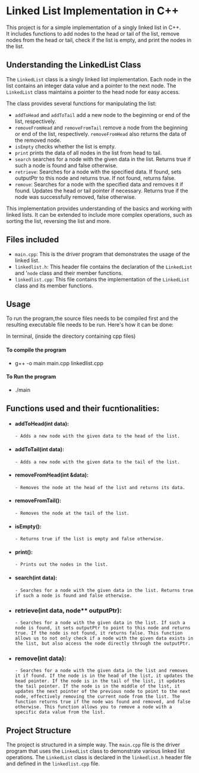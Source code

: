 # Linked List Implementation in C++

<p>This project is for a simple implementation of a singly linked list in C++. <br>
It includes functions to add nodes to the head or tail of the list, remove nodes from the head or tail, check if the list is empty, and print the nodes in the list.
</p>

##  Understanding the LinkedList Class

The `LinkedList` class is a singly linked list implementation. Each node in the list contains an integer data value and a pointer to the next node. The `LinkedList` class maintains a pointer to the head node for easy access.

The class provides several functions for manipulating the list:

- `addToHead` and `addToTail` add a new node to the beginning or end of the list, respectively.
- `removeFromHead` and `removeFromTail` remove a node from the beginning or end of the list, respectively. `removeFromHead` also returns the data of the removed node.
- `isEmpty` checks whether the list is empty.
- `print` prints the data of all nodes in the list from head to tail.
- `search` searches for a node with the given data in the list. Returns true if such a node is found and false otherwise.
- `retrieve`: Searches for a node with the specified data. If found, sets outputPtr to this node and returns true. If not found, returns false.
- `remove`: Searches for a node with the specified data and removes it if found. Updates the head or tail pointer if necessary. Returns true if the node was successfully removed, false otherwise.



This implementation provides understanding of the basics and working with linked lists. It can be extended to include more complex operations, such as sorting the list, reversing the list and more.

## Files included
- `main.cpp`: This is the driver program that demonstrates the usage of the linked list.
- `linkedlist.h`: This header file contains the declaration of the `LinkedList` and '`node` class and their member functions.
- `linkedlist.cpp`: This file contains the implementation of the `LinkedList` class and its member functions.

## Usage

To run the program,the source files needs to be compiled first and the resulting executable file needs to be run. Here's how it can be done:

In terminal, (inside the directory containing cpp files)

#### To compile the program
- g++ -o main main.cpp linkedlist.cpp

#### To Run the program
- ./main

## Functions used and their fucntionalities:

- #### addToHead(int data):<br>
      - Adds a new node with the given data to the head of the list. 
- #### addToTail(int data):<br>
      - Adds a new node with the given data to the tail of the list.  
- #### removeFromHead(int &data):<br>
      - Removes the node at the head of the list and returns its data. 
- #### removeFromTail(): <br>
      - Removes the node at the tail of the list. 
- #### isEmpty():<br> 
      - Returns true if the list is empty and false otherwise. 
- #### print(): <br>
      - Prints out the nodes in the list. 
- #### search(int data):<br>
      - Searches for a node with the given data in the list. Returns true if such a node is found and false otherwise. 
- ### retrieve(int data, node** outputPtr):<br>
      - Searches for a node with the given data in the list. If such a node is found, it sets outputPtr to point to this node and returns true. If the node is not found, it returns false. This function allows us to not only check if a node with the given data exists in the list, but also access the node directly through the outputPtr.
- ### remove(int data):<br>
      - Searches for a node with the given data in the list and removes it if found. If the node is in the head of the list, it updates the head pointer. If the node is in the tail of the list, it updates the tail pointer. If the node is in the middle of the list, it updates the next pointer of the previous node to point to the next node, effectively removing the current node from the list. The function returns true if the node was found and removed, and false otherwise. This function allows you to remove a node with a specific data value from the list.

##  Project Structure

The project is structured in a simple way. The `main.cpp` file is the driver program that uses the `LinkedList` class to demonstrate various linked list operations. The `LinkedList` class is declared in the `linkedlist.h` header file and defined in the `linkedlist.cpp` file.

